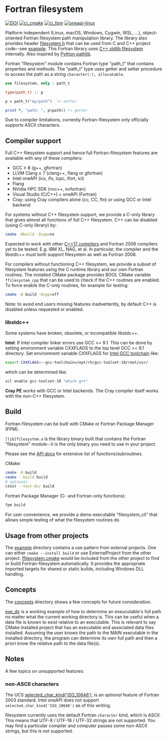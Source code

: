 # Fortran filesystem

[![DOI](https://zenodo.org/badge/433875623.svg)](https://zenodo.org/badge/latestdoi/433875623)
[![ci_cmake](https://github.com/scivision/fortran-filesystem/actions/workflows/ci_cmake.yml/badge.svg)](https://github.com/scivision/fortran-filesystem/actions/workflows/ci_cmake.yml)
[![ci_fpm](https://github.com/scivision/fortran-filesystem/actions/workflows/ci_fpm.yml/badge.svg)](https://github.com/scivision/fortran-filesystem/actions/workflows/ci_fpm.yml)
[![oneapi-linux](https://github.com/scivision/fortran-filesystem/actions/workflows/oneapi-linux.yml/badge.svg)](https://github.com/scivision/fortran-filesystem/actions/workflows/oneapi-linux.yml)

Platform independent (Linux, macOS, Windows, Cygwin, WSL, ...), object-oriented Fortran filesystem path manipulation library.
The library also provides header
[filesystem.h](./include/filesystem.h)
that can be used from C and C++ project code--see
[example](./example).
This Fortran library uses
[C++ stdlib filesystem](https://en.cppreference.com/w/cpp/filesystem)
internally.
Also inspired by
[Python pathlib](https://docs.python.org/3/library/pathlib.html).

Fortran "filesystem" module contains Fortran type "path_t" that contains properties and methods.
The "path_t" type uses getter and setter procedure to access the path as a string `character(:), allocatable`.

```fortran
use filesystem, only : path_t

type(path_t) :: p

p = path_t("my/path")  !< setter

print *, "path: ", p%path() !< getter
```

Due to compiler limitations, currently Fortran-filesystem only officially supports ASCII characters.

## Compiler support

Full C++ filesystem support and hence full Fortran-filesystem features are available with any of these compilers:

* GCC &ge; 8 (g++, gfortran)
* LLVM Clang &ge; 7 (clang++, flang or gfortran)
* Intel oneAPI (icx, ifx, icpc, ifort, icl)
* Flang
* NVidia HPC SDK (nvc++, nvfortran)
* Visual Studio (C/C++) + oneAPI (Fortran)
* Cray: using Cray compilers alone (cc, CC, ftn) or using GCC or Intel backend

For systems without C++ filesystem support, we provide a C-only library that gives almost all functions of full C++ filesystem.
C++ can be disabled (using C-only library) by:

```sh
cmake -Bbuild -Dcpp=no
```

Expected to work with other
[C++17 compilers](https://en.cppreference.com/w/cpp/compiler_support)
and Fortran 2008 compilers yet to be tested.
E.g. IBM XL, NAG, et al.
In particular, the compiler and the libstdc++ must both support filesystem as well as Fortran 2008.

For compilers without functioning C++ filesystem, we provide a subset of filesystem features using the C runtime library and our own Fortran routines.
The installed CMake package provides BOOL CMake variable `ffilesystem_cpp` that can be used to check if the C++ routines are enabled.
To force enable the C-only routines, for example for testing:

```sh
cmake -B build -Dcpp=off
```

Note: to avoid end users missing features inadvertently, by default C++ is disabled unless requested or enabled.

### libstdc++

Some systems have broken, obsolete, or incompatible libstdc++.

**Intel**: If Intel compiler linker errors use GCC >= 9.1.
This can be done by setting environment variable CXXFLAGS to the top level GCC >= 9.1 directory.
Set environment variable CXXFLAGS for
[Intel GCC toolchain](https://www.intel.com/content/www/us/en/develop/documentation/oneapi-dpcpp-cpp-compiler-dev-guide-and-reference/top/compiler-reference/compiler-options/compiler-option-details/compatibility-options/gcc-toolchain.html)
like:

```sh
export CXXFLAGS=--gcc-toolchain=/opt/rh/gcc-toolset-10/root/usr/
```

which can be determined like:

```sh
scl enable gcc-toolset-10 "which g++"
```

**Cray PE** works with GCC or Intel backends.
The Cray compiler itself works with the non-C++ filesystem.

## Build

Fortran-filesystem can be built with CMake or Fortran Package Manager (FPM).

`[lib]filesystem.a` is the library binary built that contains the Fortran "filesystem" module--it is the only binary you need to use in your project.

Please see the [API docs](./API.md) for extensive list of functions/subroutines.

CMake:

```sh
cmake -B build
cmake --build build
# optional
ctest --test-dir build
```

Fortran Package Manager (C- and Fortran-only functions):

```sh
fpm build
```

For user convenience, we provide a demo executable "filesystem_cli" that allows simple testing of what the filesystem routines do.

## Usage from other projects

The [example](./example) directory contains a use pattern from external projects.
One can either `cmake --install build` or use ExternalProject from the other project.
[ffilesystem.cmake](./cmake/ffilesystem.cmake) would be included from the other project to find or build Fortran-filesystem automatically.
It provides the appropriate imported targets for shared or static builds, including Windows DLL handling.

## Concepts

The [concepts](./concepts/) directory shows a few concepts for future consideration.

[exe_dir](./concepts/exe_dir/)
is a working example of how to determine an exeucutable's full path no matter what the current working directory is.
This can be useful when a data file is known to exist relative to an executable.
This is relevant to say CMake installed project that has an executable and associated data files installed.
Assuming the user knows the path to the MAIN executable in the installed directory, the program can determine its own full path and
then a priori know the relative path to the data file(s).

## Notes

A few topics on unsupported features:

### non-ASCII characters

The UCS
[selected_char_kind('ISO_10646')](https://gcc.gnu.org/onlinedocs/gfortran/SELECTED_005fCHAR_005fKIND.html),
is an *optional* feature of Fortran 2003 standard.
Intel oneAPI does not support `selected_char_kind('ISO_10646')` as of this writing.

filesystem currently uses the default Fortran `character` kind, which is ASCII.
This means that UTF-8 / UTF-16 / UTF-32 strings are not supported.
You may find a particular compiler and computer passes some non-ASCII strings, but this is not supported.
